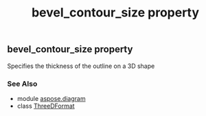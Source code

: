 ﻿---
title: bevel_contour_size property
second_title: Aspose.Diagram for Python via .NET API References
description: 
type: docs
weight: 70
url: /python-net/aspose.diagram/threedformat/bevel_contour_size/
is_root: false
---

## bevel_contour_size property


Specifies the thickness of the outline on a 3D shape

### See Also
* module [aspose.diagram](../../)
* class [ThreeDFormat](/diagram/python-net/aspose.diagram/threedformat)

